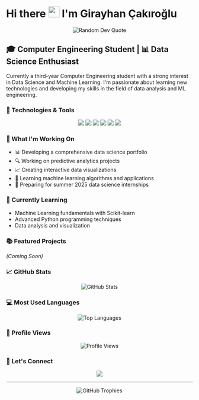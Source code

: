 # Hi there <img src="https://media.giphy.com/media/hvRJCLFzcasrR4ia7z/giphy.gif" width="30px"/> I'm Girayhan Çakıroğlu

<div align="center">
  <img src="https://quotes-github-readme.vercel.app/api?type=horizontal&theme=dark" alt="Random Dev Quote"/>
</div>


## 🎓 Computer Engineering Student | 📊 Data Science Enthusiast

Currently a third-year Computer Engineering student with a strong interest in Data Science and Machine Learning. I'm passionate about learning new technologies and developing my skills in the field of data analysis and ML engineering.

### 🔧 Technologies & Tools
<p align="center">
  <img src="https://img.shields.io/badge/Python-3776AB?style=for-the-badge&logo=python&logoColor=white" />
  <img src="https://img.shields.io/badge/Pandas-150458?style=for-the-badge&logo=pandas&logoColor=white" />
  <img src="https://img.shields.io/badge/NumPy-013243?style=for-the-badge&logo=numpy&logoColor=white" />
  <img src="https://img.shields.io/badge/Jupyter-F37626?style=for-the-badge&logo=jupyter&logoColor=white" />
  <img src="https://img.shields.io/badge/PyCharm-000000?style=for-the-badge&logo=pycharm&logoColor=white" />
  <img src="https://img.shields.io/badge/SQL-4479A1?style=for-the-badge&logo=mysql&logoColor=white" />
</p>

### 🚀 What I'm Working On
- 📊 Developing a comprehensive data science portfolio
- 🔍 Working on predictive analytics projects
- 📈 Creating interactive data visualizations
- 🤖 Learning machine learning algorithms and applications
- 🎯 Preparing for summer 2025 data science internships

### 🌱 Currently Learning
- Machine Learning fundamentals with Scikit-learn
- Advanced Python programming techniques
- Data analysis and visualization

### 📚 Featured Projects
*(Coming Soon)*

### 📈 GitHub Stats
<p align="center">
  <img src="https://github-readme-stats.vercel.app/api?username=giraycakr&show_icons=true&theme=tokyonight" alt="GitHub Stats" />
</p>

### 💻 Most Used Languages
<p align="center">
  <img src="https://github-readme-stats.vercel.app/api/top-langs/?username=giraycakr&layout=compact&theme=tokyonight" alt="Top Languages" />
</p>

### 👀 Profile Views
<p align="center">
  <img src="https://komarev.com/ghpvc/?username=giraycakr&color=blue&style=flat-square&label=Profile+Views" alt="Profile Views" />
</p>

### 🤝 Let's Connect
<p align="center">
  <a href="https://www.linkedin.com/in/girayhancakiroglu/">
    <img src="https://img.shields.io/badge/LinkedIn-0077B5?style=for-the-badge&logo=linkedin&logoColor=white" />
  </a>
</p>

---
<div align="center">
  <img src="https://github-profile-trophy.vercel.app/?username=giraycakr&theme=tokyonight&no-frame=false&no-bg=true&margin-w=4" alt="GitHub Trophies"/>
</div>
